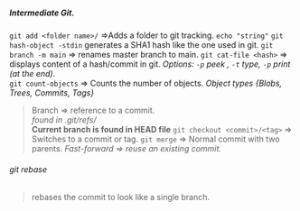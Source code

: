 ##### Intermediate Git. 
`git add <folder name>/` =>Adds a folder to git tracking.
`echo "string"` `git hash-object -stdin` generates a SHA1 hash like the one used in git.
`git branch -m main` => renames master branch to main.
`git cat-file <hash>` => displays content of a hash/commit in git.
*Options: `-p` peek ,  `-t` type, `-p` print (at the end).*      
`git count-objects` => Counts the number of objects. 
*Object types {Blobs, Trees, Commits, Tags}*    

>Branch => reference to a commit.    
*found in .git/refs/<branchname>*   
**Current branch is found in HEAD file**
`git checkout <commit>/<tag>` => Switches to a commit or tag.
`git merge` => Normal commit with two parents.
*Fast-forward => reuse an existing commit.*     
   
###### git rebase
>rebases the commit to look like a single branch.